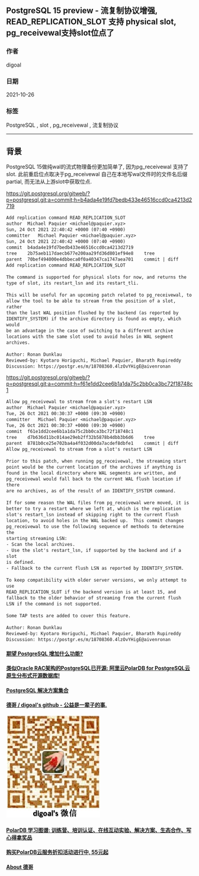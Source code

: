 ## PostgreSQL 15 preview - 流复制协议增强, READ_REPLICATION_SLOT 支持 physical slot, pg_receivewal支持slot位点了     
  
### 作者  
digoal  
  
### 日期  
2021-10-26  
  
### 标签  
PostgreSQL , slot , pg_receivewal , 流复制协议   
  
----  
  
## 背景  
PostgreSQL 15做纯wal的流式物理备份更加简单了, 因为pg_receivewal 支持了slot. 此前重启位点取决于pg_receivewal 自己在本地写wal文件时的文件名后缀partial, 而无法从上游slot中获取位点.    
  
https://git.postgresql.org/gitweb/?p=postgresql.git;a=commit;h=b4ada4e19fd7bedb433e46516ccd0ca4213d2719  
  
```  
Add replication command READ_REPLICATION_SLOT  
author	Michael Paquier <michael@paquier.xyz>	  
Sun, 24 Oct 2021 22:40:42 +0000 (07:40 +0900)  
committer	Michael Paquier <michael@paquier.xyz>	  
Sun, 24 Oct 2021 22:40:42 +0000 (07:40 +0900)  
commit	b4ada4e19fd7bedb433e46516ccd0ca4213d2719  
tree	2b75aeb117daecb677e200aa29fd36d801ef94e8	tree  
parent	70bef494000e4dbbeca0f0a40347ca1747aea701	commit | diff  
Add replication command READ_REPLICATION_SLOT  
  
The command is supported for physical slots for now, and returns the  
type of slot, its restart_lsn and its restart_tli.  
  
This will be useful for an upcoming patch related to pg_receivewal, to  
allow the tool to be able to stream from the position of a slot, rather  
than the last WAL position flushed by the backend (as reported by  
IDENTIFY_SYSTEM) if the archive directory is found as empty, which would  
be an advantage in the case of switching to a different archive  
locations with the same slot used to avoid holes in WAL segment  
archives.  
  
Author: Ronan Dunklau  
Reviewed-by: Kyotaro Horiguchi, Michael Paquier, Bharath Rupireddy  
Discussion: https://postgr.es/m/18708360.4lzOvYHigE@aivenronan  
```  
  
https://git.postgresql.org/gitweb/?p=postgresql.git;a=commit;h=f61e1dd2cee6b1a1da75c2bb0ca3bc72f18748c1  
  
```  
Allow pg_receivewal to stream from a slot's restart LSN  
author	Michael Paquier <michael@paquier.xyz>	  
Tue, 26 Oct 2021 00:30:37 +0000 (09:30 +0900)  
committer	Michael Paquier <michael@paquier.xyz>	  
Tue, 26 Oct 2021 00:30:37 +0000 (09:30 +0900)  
commit	f61e1dd2cee6b1a1da75c2bb0ca3bc72f18748c1  
tree	d7b636d11bc014ae29eb2ff32b5878b4dbb3b6d6	tree  
parent	8781b0ce25e702ba4a4f032d00da7acdef8dbfe1	commit | diff  
Allow pg_receivewal to stream from a slot's restart LSN  
  
Prior to this patch, when running pg_receivewal, the streaming start  
point would be the current location of the archives if anything is  
found in the local directory where WAL segments are written, and  
pg_receivewal would fall back to the current WAL flush location if there  
are no archives, as of the result of an IDENTIFY_SYSTEM command.  
  
If for some reason the WAL files from pg_receivewal were moved, it is  
better to try a restart where we left at, which is the replication  
slot's restart_lsn instead of skipping right to the current flush  
location, to avoid holes in the WAL backed up.  This commit changes  
pg_receivewal to use the following sequence of methods to determine the  
starting streaming LSN:  
- Scan the local archives.  
- Use the slot's restart_lsn, if supported by the backend and if a slot  
is defined.  
- Fallback to the current flush LSN as reported by IDENTIFY_SYSTEM.  
  
To keep compatibility with older server versions, we only attempt to use  
READ_REPLICATION_SLOT if the backend version is at least 15, and  
fallback to the older behavior of streaming from the current flush  
LSN if the command is not supported.  
  
Some TAP tests are added to cover this feature.  
  
Author: Ronan Dunklau  
Reviewed-by: Kyotaro Horiguchi, Michael Paquier, Bharath Rupireddy  
Discussion: https://postgr.es/m/18708360.4lzOvYHigE@aivenronan  
```  
    
  
#### [期望 PostgreSQL 增加什么功能?](https://github.com/digoal/blog/issues/76 "269ac3d1c492e938c0191101c7238216")
  
  
#### [类似Oracle RAC架构的PostgreSQL已开源: 阿里云PolarDB for PostgreSQL云原生分布式开源数据库!](https://github.com/ApsaraDB/PolarDB-for-PostgreSQL "57258f76c37864c6e6d23383d05714ea")
  
  
#### [PostgreSQL 解决方案集合](https://yq.aliyun.com/topic/118 "40cff096e9ed7122c512b35d8561d9c8")
  
  
#### [德哥 / digoal's github - 公益是一辈子的事.](https://github.com/digoal/blog/blob/master/README.md "22709685feb7cab07d30f30387f0a9ae")
  
  
![digoal's wechat](../pic/digoal_weixin.jpg "f7ad92eeba24523fd47a6e1a0e691b59")
  
  
#### [PolarDB 学习图谱: 训练营、培训认证、在线互动实验、解决方案、生态合作、写心得拿奖品](https://www.aliyun.com/database/openpolardb/activity "8642f60e04ed0c814bf9cb9677976bd4")
  
  
#### [购买PolarDB云服务折扣活动进行中, 55元起](https://www.aliyun.com/activity/new/polardb-yunparter?userCode=bsb3t4al "e0495c413bedacabb75ff1e880be465a")
  
  
#### [About 德哥](https://github.com/digoal/blog/blob/master/me/readme.md "a37735981e7704886ffd590565582dd0")
  
